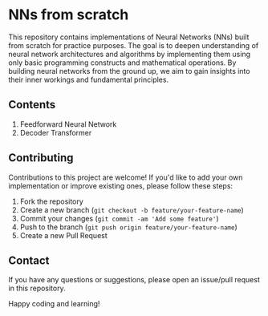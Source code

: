 # NNs from scratch

This repository contains implementations of Neural Networks (NNs) built from scratch for practice purposes. The goal is to deepen understanding of neural network architectures and algorithms by implementing them using only basic programming constructs and mathematical operations. By building neural networks from the ground up, we aim to gain insights into their inner workings and fundamental principles.

## Contents
1. Feedforward Neural Network
2. Decoder Transformer

## Contributing

Contributions to this project are welcome! If you'd like to add your own implementation or improve existing ones, please follow these steps:

1. Fork the repository
2. Create a new branch (`git checkout -b feature/your-feature-name`)
3. Commit your changes (`git commit -am 'Add some feature'`)
4. Push to the branch (`git push origin feature/your-feature-name`)
5. Create a new Pull Request

## Contact

If you have any questions or suggestions, please open an issue/pull request in this repository.

Happy coding and learning!